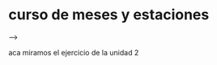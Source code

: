 # curso de meses y estaciones

<!DOCTYPE html>


-->
<meta name="robots" content="noindex">
<html>
<head>
  <meta charset="utf-8">
  <meta name="viewport" content="width=device-width">
  <title>JS Bin</title>
</head>
<body>

<script id="jsbin-javascript">
let mes = prompt('Ingrese el número de un mes');
if (mes < 1 || mes > 12) {
  alert('Valor inválido');
 
}

if (mes === '12' || mes === '1' || mes === '2') {
  console.log('Invierno');
} else if (mes === '3' || mes === '4' || mes === '5') {
  console.log('Primavera');
} else if (mes === '6' || mes === '7' || mes === '8') {
  console.log('Verano');
} else if (mes === '9' || mes === '10' || mes === '11') {
  console.log('Otoño');
}
let mensaje ='nombre: [ fredy salguero] \nCarnet: [23000389]';

alert (mensaje);
</script>
</body>
</html>

aca miramos el ejercicio de la unidad 2

